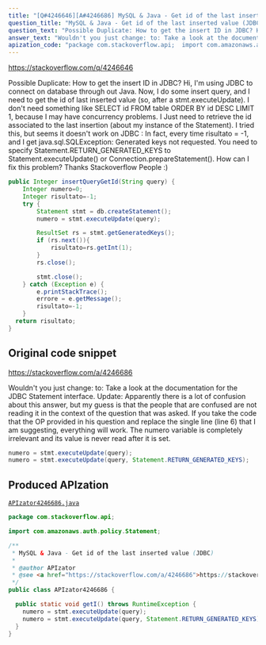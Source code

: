 ```yaml
---
title: "[Q#4246646][A#4246686] MySQL & Java - Get id of the last inserted value (JDBC)"
question_title: "MySQL & Java - Get id of the last inserted value (JDBC)"
question_text: "Possible Duplicate: How to get the insert ID in JDBC? Hi, I'm using JDBC to connect on database through out Java. Now, I do some insert query, and I need to get the id of last inserted value (so, after a stmt.executeUpdate). I don't need something like SELECT id FROM table ORDER BY id DESC LIMIT 1, because I may have concurrency problems. I Just need to retrieve the id associated to the last insertion (about my instance of the Statement). I tried this, but seems it doesn't work on JDBC : In fact, every time risultato = -1, and I get java.sql.SQLException: Generated keys not requested. You need to specify Statement.RETURN_GENERATED_KEYS to Statement.executeUpdate() or Connection.prepareStatement(). How can I fix this problem? Thanks Stackoverflow People :)"
answer_text: "Wouldn't you just change: to: Take a look at the documentation for the JDBC Statement interface. Update: Apparently there is a lot of confusion about this answer, but my guess is that the people that are confused are not reading it in the context of the question that was asked. If you take the code that the OP provided in his question and replace the single line (line 6) that I am suggesting, everything will work. The numero variable is completely irrelevant and its value is never read after it is set."
apization_code: "package com.stackoverflow.api;  import com.amazonaws.auth.policy.Statement;  /**  * MySQL & Java - Get id of the last inserted value (JDBC)  *  * @author APIzator  * @see <a href=\"https://stackoverflow.com/a/4246686\">https://stackoverflow.com/a/4246686</a>  */ public class APIzator4246686 {    public static void getI() throws RuntimeException {     numero = stmt.executeUpdate(query);     numero = stmt.executeUpdate(query, Statement.RETURN_GENERATED_KEYS);   } }"
---
```


https://stackoverflow.com/q/4246646

Possible Duplicate:
How to get the insert ID in JDBC?
Hi, I&#x27;m using JDBC to connect on database through out Java.
Now, I do some insert query, and I need to get the id of last inserted value (so, after a stmt.executeUpdate).
I don&#x27;t need something like SELECT id FROM table ORDER BY id DESC LIMIT 1, because I may have concurrency problems.
I Just need to retrieve the id associated to the last insertion (about my instance of the Statement).
I tried this, but seems it doesn&#x27;t work on JDBC :
In fact, every time risultato = -1, and I get java.sql.SQLException: Generated keys not requested. You need to specify Statement.RETURN_GENERATED_KEYS to Statement.executeUpdate() or Connection.prepareStatement().
How can I fix this problem? Thanks Stackoverflow People :)


```java
public Integer insertQueryGetId(String query) {
    Integer numero=0;
    Integer risultato=-1;
    try {
        Statement stmt = db.createStatement();
        numero = stmt.executeUpdate(query);

        ResultSet rs = stmt.getGeneratedKeys();
        if (rs.next()){
            risultato=rs.getInt(1);
        }
        rs.close();

        stmt.close();
    } catch (Exception e) {
        e.printStackTrace();
        errore = e.getMessage();
        risultato=-1;
    }
  return risultato;
}
```


## Original code snippet

https://stackoverflow.com/a/4246686

Wouldn&#x27;t you just change:
to:
Take a look at the documentation for the JDBC Statement interface.
Update: Apparently there is a lot of confusion about this answer, but my guess is that the people that are confused are not reading it in the context of the question that was asked. If you take the code that the OP provided in his question and replace the single line (line 6) that I am suggesting, everything will work. The numero variable is completely irrelevant and its value is never read after it is set.

```java
numero = stmt.executeUpdate(query);
numero = stmt.executeUpdate(query, Statement.RETURN_GENERATED_KEYS);
```

## Produced APIzation

[`APIzator4246686.java`](https://github.com/pasqualesalza/apization-temp-data/raw/master/apizations/java/APIzator4246686.java)

```java
package com.stackoverflow.api;

import com.amazonaws.auth.policy.Statement;

/**
 * MySQL & Java - Get id of the last inserted value (JDBC)
 *
 * @author APIzator
 * @see <a href="https://stackoverflow.com/a/4246686">https://stackoverflow.com/a/4246686</a>
 */
public class APIzator4246686 {

  public static void getI() throws RuntimeException {
    numero = stmt.executeUpdate(query);
    numero = stmt.executeUpdate(query, Statement.RETURN_GENERATED_KEYS);
  }
}

```